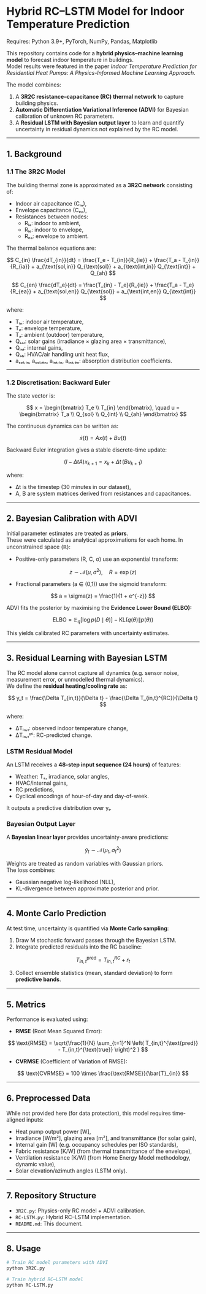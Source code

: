 # Hybrid RC–LSTM Model for Indoor Temperature Prediction
Requires: Python 3.9+, PyTorch, NumPy, Pandas, Matplotlib

This repository contains code for a **hybrid physics–machine learning model** to forecast indoor temperature in buildings.  
Model results were featured in the paper *Indoor Temperature Prediction for Residential Heat Pumps: A Physics-Informed Machine Learning Approach*.

The model combines:
1. A **3R2C resistance–capacitance (RC) thermal network** to capture building physics.
2. **Automatic Differentiation Variational Inference (ADVI)** for Bayesian calibration of unknown RC parameters.
3. A **Residual LSTM with Bayesian output layer** to learn and quantify uncertainty in residual dynamics not explained by the RC model.

---

## 1. Background

### 1.1 The 3R2C Model

The building thermal zone is approximated as a **3R2C network** consisting of:
- Indoor air capacitance (Cᵢₙ),
- Envelope capacitance (Cₑₙ),
- Resistances between nodes:
  - Rᵢₐ: indoor to ambient,
  - Rᵢₑ: indoor to envelope,
  - Rₑₐ: envelope to ambient.

The thermal balance equations are:

$$
C_{in} \frac{dT_{in}}{dt} =
\frac{T_e - T_{in}}{R_{ie}} +
\frac{T_a - T_{in}}{R_{ia}} +
a_{\text{sol,in}} Q_{\text{sol}} +
a_{\text{int,in}} Q_{\text{int}} +
Q_{ah}
$$

$$
C_{en} \frac{dT_e}{dt} =
\frac{T_{in} - T_e}{R_{ie}} +
\frac{T_a - T_e}{R_{ea}} +
a_{\text{sol,en}} Q_{\text{sol}} +
a_{\text{int,en}} Q_{\text{int}}
$$

where:
- Tᵢₙ: indoor air temperature,
- Tₑ: envelope temperature,
- Tₐ: ambient (outdoor) temperature,
- Qₛₒₗ: solar gains (irradiance × glazing area × transmittance),
- Qᵢₙₜ: internal gains,
- Qₐₕ: HVAC/air handling unit heat flux,
- aₛₒₗ,ᵢₙ, aₛₒₗ,ₑₙ, aᵢₙₜ,ᵢₙ, aᵢₙₜ,ₑₙ: absorption distribution coefficients.

---

### 1.2 Discretisation: Backward Euler

The state vector is:

$$
x =
\begin{bmatrix}
T_e \\
T_{in}
\end{bmatrix},
\quad
u =
\begin{bmatrix}
T_a \\
Q_{sol} \\
Q_{int} \\
Q_{ah}
\end{bmatrix}
$$

The continuous dynamics can be written as:

$$
\dot{x}(t) = A x(t) + B u(t)
$$

Backward Euler integration gives a stable discrete-time update:

$$
(I - \Delta t A) x_{k+1} = x_k + \Delta t \, (B u_{k+1})
$$

where:
- Δt is the timestep (30 minutes in our dataset),
- A, B are system matrices derived from resistances and capacitances.

---

## 2. Bayesian Calibration with ADVI

Initial parameter estimates are treated as **priors**.  
These were calculated as analytical approximations for each home.
In unconstrained space (ℝ):

- Positive-only parameters (R, C, σ) use an exponential transform:

$$
z \sim \mathcal{N}(\mu, \sigma^2), \quad R = \exp(z)
$$

- Fractional parameters (a ∈ (0,1)) use the sigmoid transform:
  
$$
a = \sigma(z) = \frac{1}{1 + e^{-z}}
$$

ADVI fits the posterior by maximising the **Evidence Lower Bound (ELBO):**

$$
\text{ELBO} = \mathbb{E}_q[\log p(D \mid \theta)] - \text{KL}(q(\theta) \| p(\theta))
$$

This yields calibrated RC parameters with uncertainty estimates.

---

## 3. Residual Learning with Bayesian LSTM

The RC model alone cannot capture all dynamics (e.g. sensor noise, measurement error, or unmodelled thermal dynamics).  
We define the **residual heating/cooling rate** as:

$$
y_t = \frac{\Delta T_{in,t}}{\Delta t} - \frac{\Delta T_{in,t}^{RC}}{\Delta t}
$$

where:
- ΔTᵢₙ,ₜ: observed indoor temperature change,
- ΔTᵢₙ,ₜᴿᶜ: RC-predicted change.

### LSTM Residual Model

An LSTM receives a **48-step input sequence (24 hours)** of features:
- Weather: Tₐ, irradiance, solar angles,
- HVAC/internal gains,
- RC predictions,
- Cyclical encodings of hour-of-day and day-of-week.

It outputs a predictive distribution over yₜ.

### Bayesian Output Layer

A **Bayesian linear layer** provides uncertainty-aware predictions:

$$
\hat{y}_t \sim \mathcal{N}(\mu_t, \sigma_t^2)
$$

Weights are treated as random variables with Gaussian priors.  
The loss combines:
- Gaussian negative log-likelihood (NLL),
- KL-divergence between approximate posterior and prior.

---

## 4. Monte Carlo Prediction

At test time, uncertainty is quantified via **Monte Carlo sampling**:
1. Draw M stochastic forward passes through the Bayesian LSTM.
2. Integrate predicted residuals into the RC baseline:

$$
T_{in,t}^{\text{pred}} = T_{in,t}^{RC} + r_t
$$

3. Collect ensemble statistics (mean, standard deviation) to form **predictive bands**.

---

## 5. Metrics

Performance is evaluated using:
- **RMSE** (Root Mean Squared Error):
  
$$
\text{RMSE} = \sqrt{\frac{1}{N} \sum_{t=1}^N \left( T_{in,t}^{\text{pred}} - T_{in,t}^{\text{true}} \right)^2 }
$$

- **CVRMSE** (Coefficient of Variation of RMSE):
  
$$
\text{CVRMSE} = 100 \times \frac{\text{RMSE}}{\bar{T}_{in}}
$$

---

## 6. Preprocessed Data

While not provided here (for data protection), this model requires time-aligned inputs:
- Heat pump output power [W],
- Irradiance [W/m²], glazing area [m²], and transmittance (for solar gain),
- Internal gain [W] (e.g. occupancy schedules per ISO standards),
- Fabric resistance [K/W] (from thermal transmittance of the envelope),
- Ventilation resistance [K/W] (from Home Energy Model methodology, dynamic value),
- Solar elevation/azimuth angles (LSTM only).

---

## 7. Repository Structure

- `3R2C.py`: Physics-only RC model + ADVI calibration.
- `RC-LSTM.py`: Hybrid RC–LSTM implementation.
- `README.md`: This document.

---

## 8. Usage

```bash
# Train RC model parameters with ADVI
python 3R2C.py

# Train hybrid RC–LSTM model
python RC-LSTM.py
